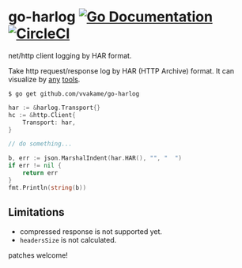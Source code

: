 # go-harlog [![Go Documentation](http://img.shields.io/badge/go-documentation-blue.svg?style=flat-square)](https://godoc.org/github.com/vvakame/go-harlog) [![CircleCI](https://circleci.com/gh/vvakame/go-harlog.svg?style=svg)](https://circleci.com/gh/vvakame/go-harlog)

net/http client logging by HAR format.

Take http request/response log by HAR (HTTP Archive) format.
It can visualize by [any](https://developers.google.com/web/updates/2017/08/devtools-release-notes#har-imports) [tools](https://toolbox.googleapps.com/apps/har_analyzer/).

```shell script
$ go get github.com/vvakame/go-harlog
```

```go
har := &harlog.Transport{}
hc := &http.Client{
    Transport: har,
}

// do something...

b, err := json.MarshalIndent(har.HAR(), "", "  ")
if err != nil {
    return err
}
fmt.Println(string(b))
```

## Limitations

* compressed response is not supported yet.
* `headersSize` is not calculated.

patches welcome!
